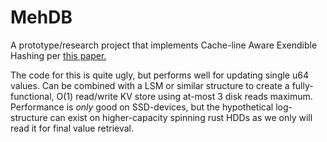 # MehDB

A prototype/research project that implements Cache-line Aware Exendible Hashing per [this paper.](https://www.usenix.org/system/files/fast19-nam.pdf)

The code for this is quite ugly, but performs well for updating single u64 values. Can be combined with a LSM or similar structure to create a fully-functional, O(1) read/write KV store using at-most 3 disk reads maximum. Performance is *only* good on SSD-devices, but the hypothetical log-structure can exist on higher-capacity spinning rust HDDs as we only will read it for final value retrieval.
